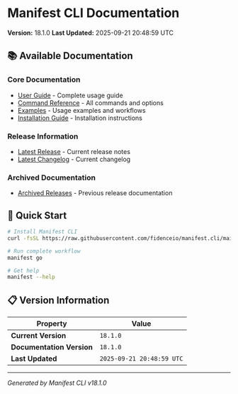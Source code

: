# Manifest CLI Documentation

**Version:** 18.1.0
**Last Updated:** 2025-09-21 20:48:59 UTC

## 📚 Available Documentation

### Core Documentation
- [User Guide](USER_GUIDE.md) - Complete usage guide
- [Command Reference](COMMAND_REFERENCE.md) - All commands and options
- [Examples](EXAMPLES.md) - Usage examples and workflows
- [Installation Guide](INSTALLATION.md) - Installation instructions

### Release Information
- [Latest Release](RELEASE_v18.1.0.md) - Current release notes
- [Latest Changelog](CHANGELOG_v18.1.0.md) - Current changelog

### Archived Documentation
- [Archived Releases](zArchive/) - Previous release documentation

## 🚀 Quick Start

```bash
# Install Manifest CLI
curl -fsSL https://raw.githubusercontent.com/fidenceio/manifest.cli/main/install-cli.sh | bash

# Run complete workflow
manifest go

# Get help
manifest --help
```

## 📋 Version Information

| Property | Value |
|----------|-------|
| **Current Version** | `18.1.0` |
| **Documentation Version** | `18.1.0` |
| **Last Updated** | `2025-09-21 20:48:59 UTC` |

---
*Generated by Manifest CLI v18.1.0*
